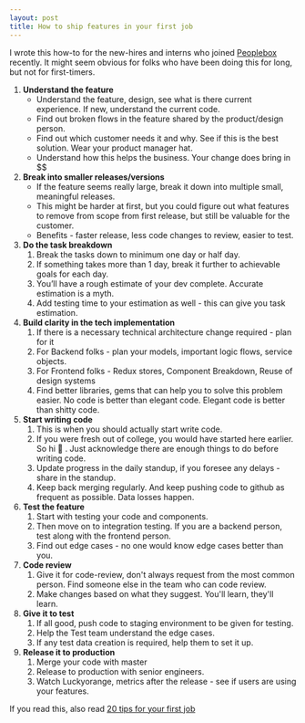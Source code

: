 ```yaml
---
layout: post
title: How to ship features in your first job
---
```


I wrote this how-to for the new-hires and interns who joined [Peoplebox](https://www.peoplebox.ai/) recently. It might seem obvious for folks who have been doing this for long, but not for first-timers. 

1. **Understand the feature**
    - Understand the feature, design, see what is there current experience. If new, understand the current code.
    - Find out broken flows in the feature shared by the product/design person.
    - Find out which customer needs it and why. See if this is the best solution. Wear your product manager hat.
    - Understand how this helps the business. Your change does bring in $$
2. **Break into smaller releases/versions**
    - If the feature seems really large, break it down into multiple small, meaningful releases.
    - This might be harder at first, but you could figure out what features to remove from scope from first release, but still be valuable for the customer.
    - Benefits - faster release, less code changes to review, easier to test.
3. **Do the task breakdown**
    1. Break the tasks down to minimum one day or half day. 
    2. If something takes more than 1 day, break it further to achievable goals for each day. 
    3. You’ll have a rough estimate of your dev complete. Accurate estimation is a myth. 
    4. Add testing time to your estimation as well - this can give you task estimation.
4. **Build clarity in the tech implementation**
    1. If there is a necessary technical architecture change required - plan for it 
    2. For Backend folks - plan your models, important logic flows, service objects.
    3. For Frontend folks - Redux stores, Component Breakdown, Reuse of design systems
    4. Find better libraries, gems that can help you to solve this problem easier. No code is better than elegant code. Elegant code is better than shitty code.
5. **Start writing code**
    1. This is when you should actually start write code. 
    2. If you were fresh out of college, you would have started here earlier. So hi 👋 . Just acknowledge there are enough things to do before writing code.
    3. Update progress in the daily standup, if you foresee any delays - share in the standup. 
    4. Keep back merging regularly. And keep pushing code to github as frequent as possible. Data losses happen.
6. **Test the feature**
    1. Start with testing your code and components.
    2. Then move on to integration testing. If you are a backend person, test along with the frontend person.
    3. Find out edge cases - no one would know edge cases better than you.
7. **Code review**
    1. Give it for code-review, don't always request from the most common person. Find someone else in the team who can code review. 
    2. Make changes based on what they suggest. You'll learn, they'll learn.
8. **Give it to test**
    1. If all good, push code to staging environment to be given for testing. 
    2. Help the Test team understand the edge cases.
    3. If any test data creation is required, help them to set it up.
9. **Release it to production**
    1. Merge your code with master
    2. Release to production with senior engineers.
    3. Watch Luckyorange, metrics after the release - see if users are using your features.


If you read this, also read [20 tips for your first job](http://atulchitnis.net/2011/first-job/)